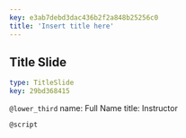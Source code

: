 ```yaml
---
key: e3ab7debd3dac436b2f2a848b25256c0
title: 'Insert title here'
---
```


## Title Slide

```yaml
type: TitleSlide
key: 29bd368415
```

`@lower_third`
name: Full Name
title: Instructor

`@script`
